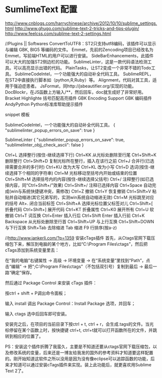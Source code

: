 # SumlimeText 配置

http://www.cnblogs.com/harrychinese/archive/2012/10/10/sublime_settings.html
http://www.ghugo.com/sublime-text-2-tricks-and-tips-plugin/
http://www.feelcss.com/sublime-text-2-settings.html

//Plugins || Softwares
ConvertToUTF8：ST2只支持utf8编码，该插件可以显示与编辑 GBK, BIG5 等编码的文件。
Emmet，先前的Zencoding项目已经改名为Emmet，写前端HTML的用户可以进行安装。
SideBarEnhancements，此插件可以大大的加强ST2侧边栏的功能。
SublimeLinter，这是一款代码语法检测工具。可以高亮显示出错的代码。
PlainTasks，让ST2变成一个非常不错的Todo工具。
SublimeCodeIntel，一个功能强大的自动补全代码工具。
SublimeREPL，在ST2中直接执行脚本如（python,R,Ruby）等。
Alignment，代码对其工具，适用于强迫症患者。
JsFormat，同http://jsbeautifier.org/实现的功能。
DocBlockr，在JS函数上方输入/**，然后回车，doc就生成好了非常好用。
Bracket Highlighte 括号匹配高亮插件
GBK Encoding Support GBK 编码插件
AndyPython Python标准库帮助提示插件

snippet 模板


SublimeCodeIntel，一个功能强大的自动补全代码工具。
{
	"sublimelinter_popup_errors_on_save": true
}

SublimeLinter
{
	"sublimelinter_popup_errors_on_save": true,
	"sublimelinter_objj_check_ascii": false
}



Ctrl+L	选择整行(按住-继续选择下行)
Ctrl+KK	从光标处删除至行尾
Ctrl+Shift+K	删除整行
Ctrl+Shift+D	复制光标所在整行，插入在该行之前
Ctrl+J	合并行(已选择需要合并的多行时)
Ctrl+KU	改为大写
Ctrl+KL	改为小写
Ctrl+D	选词(按住-继续选择下个相同的字符串)
Ctrl+M	光标移动至括号内开始或结束的位置
Ctrl+Shift+M	选择括号内的内容(按住-继续选择父括号)
Ctrl+/	注释整行(如已选择内容，同“Ctrl+Shift+/”效果)
Ctrl+Shift+/	注释已选择内容
Ctrl+Space	自动完成(win与系统快捷键冲突，需修改)
Ctrl+Z	撤销
Ctrl+Y	恢复撤销
Ctrl+Shift+V	粘贴并自动缩进(其它兄弟写的，实测win系统自动缩进无效)
Ctrl+M	光标跳至对应的括号
Alt+.	闭合当前标签
Ctrl+Shift+A	选择光标位置父标签对儿
Ctrl+Shift+[	折叠代码
Ctrl+Shift+]	展开代码
Ctrl+KT	折叠属性
Ctrl+K0	展开所有
Ctrl+U	软撤销
Ctrl+T	词互换
Ctrl+Enter	插入行后
Ctrl+Shift Enter	插入行前
Ctrl+K Backspace	从光标处删除至行首
Ctrl+Shift+UP	与上行互换
Ctrl+Shift+DOWN	与下行互换
Shift+Tab	去除缩进
Tab	缩进
F9	行排序(按a-z)


//http://www.jankerli.com/?p=1359
安装cTags插件
首先，从Ctags官网下载压缩包下来，解压到电脑的某个地方，比如“C:\Program Files\ctags”，然后把cTags添加到系统变量里去：

在“我的电脑”右键属性 → 高级 → 环境变量 → 在“系统变量”里找到“Path”，点击“编辑” → 把“;C:\Program Files\ctags”（不包括双引号）复制到最后 → 最后一路“确定”保存。

然后通过 Package Control 来安装 cTags 插件：

按ctrl + shift + P调出命令面板；

输入 install 调出 Package Control：Install Package 选项，并回车；

输入 ctags 选中后回车即可安装。

安装完之后，在项目的当前目录下按ctrl + t, ctrl + r，会生成.tags的文件。当光标停留在某个函数上时，按快捷键 ctrl+t, ctrl+t就可以打开函数所在的文件，并跳转到相应的位置了。

PS：安装这个插件折腾了我蛮久，主要是不知道还要从ctags官网下载压缩包，以及修改系统的变量，后来还是一博友给我发的国外的参考资料才知道要这样配置的。刚开始知道这软件之所以没用是因为没有像eclipse可以追踪函数的功能，后来才知道可以通过安装cTags插件来实现。装上此功能后，就更喜欢用Sublime Text 2了。
